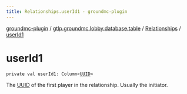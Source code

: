```yaml
---
title: Relationships.userId1 - groundmc-plugin
---
```


[groundmc-plugin](../../index.html) / [gtlp.groundmc.lobby.database.table](../index.html) / [Relationships](index.html) / [userId1](.)

# userId1

`private val userId1: Column<`[`UUID`](http://docs.oracle.com/javase/6/docs/api/java/util/UUID.html)`>`

The [UUID](http://docs.oracle.com/javase/6/docs/api/java/util/UUID.html) of the first player in the relationship.
Usually the initiator.

